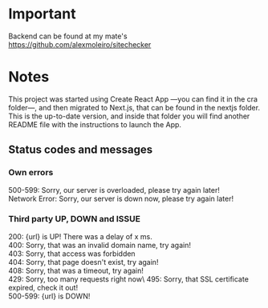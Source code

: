 # Important

Backend can be found at my mate's https://github.com/alexmoleiro/sitechecker

# Notes
This project was started using Create React App —you can find it in the cra folder—, and then migrated to Next.js, that can be found in the nextjs folder. This is the up-to-date version, and inside that folder you will find another README file with the instructions to launch the App.

## Status codes and messages
### Own errors

500-599: Sorry, our server is overloaded, please try again later!\
Network Error: Sorry, our server is down now, please try again later!

### Third party UP, DOWN and ISSUE
200: {url} is UP! There was a delay of x ms.\
400: Sorry, that was an invalid domain name, try again!\
403: Sorry, that access was forbidden\
404: Sorry, that page doesn't exist, try again!\
408: Sorry, that was a timeout, try again!\
429: Sorry, too many requests right now\ 
495: Sorry, that SSL certificate expired, check it out!\
500-599: {url} is DOWN!